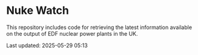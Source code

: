 # Nuke Watch

This repository includes code for retrieving the latest information available on the output of EDF nuclear power plants in the UK.

Last updated: 2025-05-29 05:13